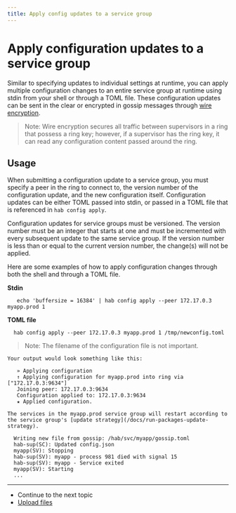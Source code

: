 ```yaml
---
title: Apply config updates to a service group
---
```


# Apply configuration updates to a service group
Similar to specifying updates to individual settings at runtime, you can apply multiple configuration changes to an entire service group at runtime using stdin from your shell or through a TOML file. These configuration updates can be sent in the clear or encrypted in gossip messages through [wire encryption](/docs/run-packages-security#wire-encryption).

> Note: Wire encryption secures all traffic between supervisors in a ring that possess a ring key; however, if a supervisor has the ring key, it can read any configuration content passed around the ring.

## Usage
When submitting a configuration update to a service group, you must specify a peer in the ring to connect to, the version number of the configuration update, and the new configuration itself. Configuration updates can be either TOML passed into stdin, or passed in a TOML file that is referenced in `hab config apply`.

Configuration updates for service groups must be versioned. The version number must be an integer that starts at one and must be incremented with every subsequent update to the same service group. If the version number is less than or equal to the current version number, the change(s) will not be applied.

Here are some examples of how to apply configuration changes through both the shell and through a TOML file.

**Stdin**

       echo 'buffersize = 16384' | hab config apply --peer 172.17.0.3 myapp.prod 1

**TOML file**

      hab config apply --peer 172.17.0.3 myapp.prod 1 /tmp/newconfig.toml

  > Note: The filename of the configuration file is not important.

    Your output would look something like this:

       » Applying configuration
       ↑ Applying configuration for myapp.prod into ring via ["172.17.0.3:9634"]
       Joining peer: 172.17.0.3:9634
       Configuration applied to: 172.17.0.3:9634
       ★ Applied configuration.

    The services in the myapp.prod service group will restart according to the service group's [update strategy](/docs/run-packages-update-strategy).

      Writing new file from gossip: /hab/svc/myapp/gossip.toml
      hab-sup(SC): Updated config.json
      myapp(SV): Stopping
      hab-sup(SV): myapp - process 981 died with signal 15
      hab-sup(SV): myapp - Service exited
      myapp(SV): Starting
      ...

<hr>
<ul class="main-content--link-nav">
  <li>Continue to the next topic</li>
  <li><a href="/docs/run-packages-upload-files">Upload files</a></li>
</ul>
